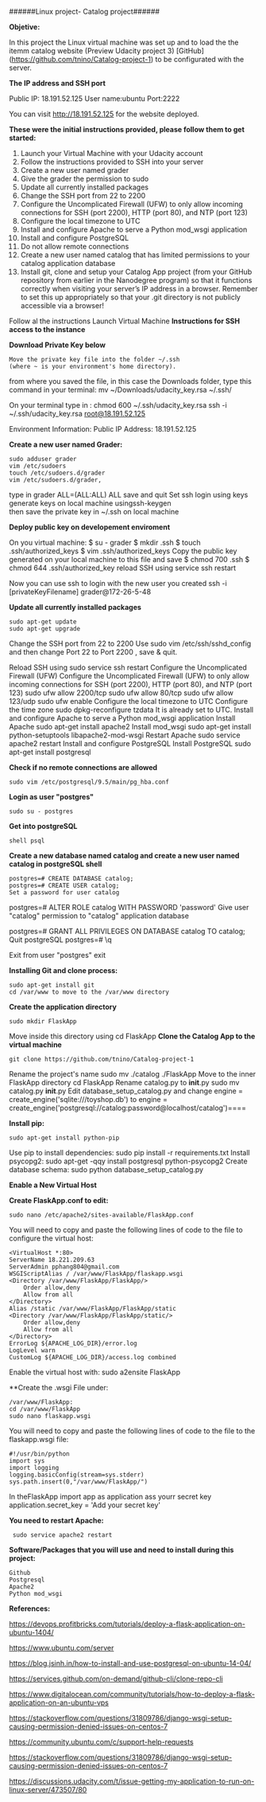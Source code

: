 ######Linux project- Catalog project######

**Objetive:** 

In this project the Linux virtual machine was set up and to load the the itemm catalog website (Preview Udacity project 3)
[GitHub] (https://github.com/tnino/Catalog-project-1)
to be configurated with the server. 

**The IP address and SSH port** 

 Public IP: 18.191.52.125 
 User name:ubuntu
 Port:2222
 
You can visit http://18.191.52.125 for the website deployed.

**These were the initial instructions provided, please follow them to get started:**

1. Launch your Virtual Machine with your Udacity account
2. Follow the instructions provided to SSH into your server
3. Create a new user named grader
4. Give the grader the permission to sudo
5. Update all currently installed packages
6. Change the SSH port from 22 to 2200
7. Configure the Uncomplicated Firewall (UFW) to only allow incoming connections for SSH (port 2200), HTTP (port 80), and NTP (port 123)
8. Configure the local timezone to UTC
9. Install and configure Apache to serve a Python mod_wsgi application
10. Install and configure PostgreSQL
11. Do not allow remote connections
12. Create a new user named catalog that has limited permissions to your catalog application database
13. Install git, clone and setup your Catalog App project (from your GitHub repository from earlier in the Nanodegree program) so that it functions correctly when visiting your server’s IP address in a browser. Remember to set this up appropriately so that your .git directory is not publicly accessible via a browser!

Follow al the instructions
Launch Virtual Machine
**Instructions for SSH access to the instance**

**Download Private Key below**
	
	Move the private key file into the folder ~/.ssh 
	(where ~ is your environment's home directory).

from where you saved the file, in this case the Downloads folder, type this command in your terminal:
	mv ~/Downloads/udacity_key.rsa ~/.ssh/

On your terminal type in :
	chmod 600 ~/.ssh/udacity_key.rsa
	ssh -i ~/.ssh/udacity_key.rsa root@18.191.52.125

Environment Information:
Public IP Address: 18.191.52.125

**Create a new user named Grader:**
	
	sudo adduser grader
	vim /etc/sudoers
	touch /etc/sudoers.d/grader
	vim /etc/sudoers.d/grader, 
type in grader 
	ALL=(ALL:ALL) ALL
		save and quit
	Set ssh login using keys
	generate keys on local machine usingssh-keygen  
	then save the private key in ~/.ssh on local machine

**Deploy public key on developement enviroment**

On you virtual machine:
	$ su - grader
	$ mkdir .ssh
	$ touch .ssh/authorized_keys
	$ vim .ssh/authorized_keys
Copy the public key generated on your local machine to this file and save
	$ chmod 700 .ssh
	$ chmod 644 .ssh/authorized_key
reload SSH using service
	ssh restart

Now you can use ssh to login with the new user you created
	ssh -i [privateKeyFilename] grader@172-26-5-48

**Update all currently installed packages**

	sudo apt-get update
	sudo apt-get upgrade
	
Change the SSH port from 22 to 2200
	Use sudo vim /etc/ssh/sshd_config and then change Port 22 to Port 2200 , save & quit.

Reload SSH using sudo service ssh restart
	Configure the Uncomplicated Firewall (UFW)
	Configure the Uncomplicated Firewall (UFW) to only allow incoming connections for SSH (port 2200), HTTP (port 80), and NTP (port 123)
	sudo ufw allow 2200/tcp
	sudo ufw allow 80/tcp
	sudo ufw allow 123/udp
	sudo ufw enable 
	Configure the local timezone to UTC
	Configure the time zone sudo dpkg-reconfigure tzdata
	It is already set to UTC.
	Install and configure Apache to serve a Python mod_wsgi application
	Install Apache sudo apt-get install apache2
	Install mod_wsgi sudo apt-get install python-setuptools libapache2-mod-wsgi
	Restart Apache sudo service apache2 restart
	Install and configure PostgreSQL
	Install PostgreSQL sudo apt-get install postgresql

**Check if no remote connections are allowed** 
	
	sudo vim /etc/postgresql/9.5/main/pg_hba.conf

**Login as user "postgres"** 
	
	sudo su - postgres

**Get into postgreSQL** 
	
	shell psql

**Create a new database named catalog and create a new user named catalog in postgreSQL shell**
	
	postgres=# CREATE DATABASE catalog;
	postgres=# CREATE USER catalog;
	Set a password for user catalog

postgres=# ALTER ROLE catalog WITH PASSWORD 'password'
Give user "catalog" permission to "catalog" application database

postgres=# GRANT ALL PRIVILEGES ON DATABASE catalog TO catalog;
	Quit postgreSQL postgres=# \q

Exit from user  "postgres"
	exit

**Installing Git and clone process:**
	
	sudo apt-get install git
	cd /var/www to move to the /var/www directory

**Create the application directory** 
	
	sudo mkdir FlaskApp

Move inside this directory using 
	cd FlaskApp
**Clone the Catalog App to the virtual machine** 
	
	git clone https://github.com/tnino/Catalog-project-1
	
Rename the project's name 
	sudo mv ./catalog ./FlaskApp
Move to the inner FlaskApp directory 
	cd FlaskApp
Rename catalog.py to __init__.py 
	sudo mv catalog.py __init__.py
Edit database_setup_catalog.py and change engine = create_engine('sqlite:///toyshop.db') to engine = create_engine('postgresql://catalog:password@localhost/catalog')====

**Install pip:**
	
	sudo apt-get install python-pip
Use pip to install dependencies: 
	sudo pip install -r requirements.txt
Install psycopg2:
	sudo apt-get -qqy install postgresql python-psycopg2
Create database schema:
	sudo python database_setup_catalog.py

**Enable a New Virtual Host**

**Create FlaskApp.conf to edit:** 

	sudo nano /etc/apache2/sites-available/FlaskApp.conf

You will need to copy and paste the following lines of code to the file to configure the virtual host:

    <VirtualHost *:80>
	ServerName 18.221.209.63
	ServerAdmin pphang804@gmail.com
	WSGIScriptAlias / /var/www/FlaskApp/flaskapp.wsgi
	<Directory /var/www/FlaskApp/FlaskApp/>
		Order allow,deny
		Allow from all
	</Directory>
	Alias /static /var/www/FlaskApp/FlaskApp/static
	<Directory /var/www/FlaskApp/FlaskApp/static/>
		Order allow,deny
		Allow from all
	</Directory>
	ErrorLog ${APACHE_LOG_DIR}/error.log
	LogLevel warn
	CustomLog ${APACHE_LOG_DIR}/access.log combined
  </VirtualHost>

Enable the virtual host with:
	sudo a2ensite FlaskApp

**Create the .wsgi File under:
	
	/var/www/FlaskApp:
	cd /var/www/FlaskApp
	sudo nano flaskapp.wsgi 

You will need to copy and paste the following lines of code to the file to the flaskapp.wsgi file:

	#!/usr/bin/python
	import sys
	import logging
	logging.basicConfig(stream=sys.stderr)
	sys.path.insert(0,"/var/www/FlaskApp/")

In theFlaskApp import app as application ass yourr secret key
	application.secret_key = 'Add your secret key'

**You need to restart Apache:**

	 sudo service apache2 restart

**Software/Packages that you will use and need to install during this project:**

	Github
	Postgresql
	Apache2
	Python mod_wsgi

**References:**

https://devops.profitbricks.com/tutorials/deploy-a-flask-application-on-ubuntu-1404/

https://www.ubuntu.com/server

https://blog.jsinh.in/how-to-install-and-use-postgresql-on-ubuntu-14-04/

https://services.github.com/on-demand/github-cli/clone-repo-cli

https://www.digitalocean.com/community/tutorials/how-to-deploy-a-flask-application-on-an-ubuntu-vps

https://stackoverflow.com/questions/31809786/django-wsgi-setup-causing-permission-denied-issues-on-centos-7

https://community.ubuntu.com/c/support-help-requests

https://stackoverflow.com/questions/31809786/django-wsgi-setup-causing-permission-denied-issues-on-centos-7

https://discussions.udacity.com/t/issue-getting-my-application-to-run-on-linux-server/473507/80

